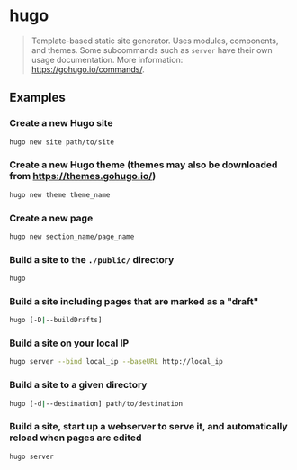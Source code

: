 # hugo

> Template-based static site generator. Uses modules, components, and themes. Some subcommands such as `server` have their own usage documentation. More information: <https://gohugo.io/commands/>.

## Examples

### Create a new Hugo site

```bash
hugo new site path/to/site
```

### Create a new Hugo theme (themes may also be downloaded from <https://themes.gohugo.io/>)

```bash
hugo new theme theme_name
```

### Create a new page

```bash
hugo new section_name/page_name
```

### Build a site to the `./public/` directory

```bash
hugo
```

### Build a site including pages that are marked as a "draft"

```bash
hugo [-D|--buildDrafts]
```

### Build a site on your local IP

```bash
hugo server --bind local_ip --baseURL http://local_ip
```

### Build a site to a given directory

```bash
hugo [-d|--destination] path/to/destination
```

### Build a site, start up a webserver to serve it, and automatically reload when pages are edited

```bash
hugo server
```
